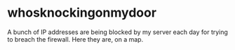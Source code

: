 whosknockingonmydoor
====================

A bunch of IP addresses are being blocked by my server each day for trying to breach the firewall. Here they are, on a map.
